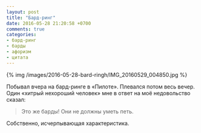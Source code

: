 ```yaml
---
layout: post
title: "Бард-ринг"
date: 2016-05-28 21:20:58 +0700
comments: true
categories:
- бард-ринг
- барды
- афоризм
- цитата
---
```

{% img /images/2016-05-28-bard-ringh/IMG_20160529_004850.jpg %}

Побывал вчера на&nbsp;<nobr>бард-ринге</nobr> в&nbsp;&laquo;Пилоте&raquo;. Плевался потом весь вечер. Один &laquo;хитрый нехороший человек&raquo; мне в&nbsp;ответ на&nbsp;моё недовольство сказал:

> Это&nbsp;же барды! Они не&nbsp;должны уметь петь.

Собственно, исчерпывающая характеристика.